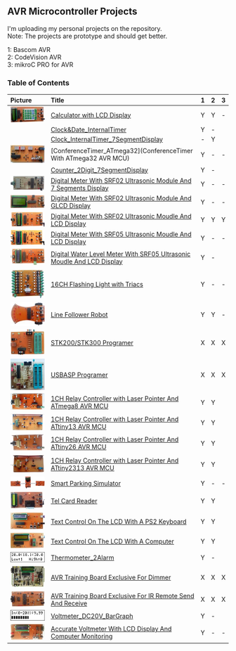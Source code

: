## AVR Microcontroller Projects
I'm uploading my personal projects on the repository.  
Note: The projects are prototype and should get better.  

1: Bascom AVR  
2: CodeVision AVR  
3: mikroC PRO for AVR  

### Table of Contents
|Picture|Title|1|2|3|
|:------|:----|:----:|:--------:|:----:|
|![](Calculator_LCD/Pictures/Album.jpg)|[Calculator with LCD Display](Calculator_LCD)|Y|Y|-|
||[Clock&Date_InternalTimer](Clock&Date_InternalTimer)|Y|-|
||[Clock_InternalTimer_7SegmentDisplay](Clock_InternalTimer_7SegmentDisplay)|-|Y|
|![](ConferenceTimer_ATmega32/Pictures/Album.jpg)|[ConferenceTimer_ATmega32](ConferenceTimer With ATmega32 AVR MCU)|Y|-|-|
||[Counter_2Digit_7SegmentDisplay](Counter_2Digit_7SegmentDisplay)|Y|-|
|![](DigitalMeter_Ultrasonic_SRF02_7Segment/Pictures/Album.jpg)|[Digital Meter With SRF02 Ultrasonic Module And 7 Segments Display](DigitalMeter_Ultrasonic_SRF02_7Segment)|Y|-|-|
|![](DigitalMeter_Ultrasonic_SRF02_GLCD/Pictures/Album.jpg)|[Digital Meter With SRF02 Ultrasonic Module And GLCD Display](DigitalMeter_Ultrasonic_SRF02_GLCD)|Y|-|-|
|![](DigitalMeter_Ultrasonic_SRF02_LCD/Pictures/Album.jpg)|[Digital Meter With SRF02 Ultrasonic Moudle And LCD Display](DigitalMeter_Ultrasonic_SRF02_LCD)|Y|Y|Y|
|![](DigitalMeter_Ultrasonic_SRF05_LCD/Pictures/Album.jpg)|[Digital Meter With SRF05 Ultrasonic Moudle And LCD Display](DigitalMeter_Ultrasonic_SRF05_LCD)|Y|-|-|
|![](DigitalWaterLevelMeter_Ultrasonic_SRF05_LCD/Pictures/Album.jpg)|[Digital Water Level Meter With SRF05 Ultrasonic Moudle And LCD Display](DigitalWaterLevelMeter_Ultrasonic_SRF05_LCD)|Y|-|
|![](FlasherWithTriacs_16CH/Pictures/Album.jpg)|[16CH Flashing Light with Triacs](FlasherWithTriacs_16CH)|Y|-|-|
|![](LineFollowerRobot/Pictures/Album.jpg)|[Line Follower Robot](LineFollowerRobot)|Y|Y|-|
|![](Programer_STK200/Pictures/Album.jpg)|[STK200/STK300 Programer](Programer_STK200)|X|X|X|
|![](Programer_USBASP/Pictures/Album.jpg)|[USBASP Programer](Programer_USBASP)|X|X|X|
|![](RelayController_LaserPointer_1CH_ATmega8/Pictures/Album.jpg)|[1CH Relay Controller with Laser Pointer And ATmega8 AVR MCU](RelayController_LaserPointer_1CH_ATmega8)|Y|Y|
|![](RelayController_LaserPointer_1CH_ATtiny13/Pictures/Album.jpg)|[1CH Relay Controller with Laser Pointer And ATtiny13 AVR MCU](RelayController_LaserPointer_1CH_ATtiny13)|Y|Y|
|![](RelayController_LaserPointer_1CH_ATtiny26/Pictures/Album.jpg)|[1CH Relay Controller with Laser Pointer And ATtiny26 AVR MCU](RelayController_LaserPointer_1CH_ATtiny26)|Y|Y|
|![](RelayController_LaserPointer_1CH_ATtiny2313/Pictures/Album.jpg)|[1CH Relay Controller with Laser Pointer And ATtiny2313 AVR MCU](RelayController_LaserPointer_1CH_ATtiny2313)|Y|Y|
|![](SmartParkingSimulator/Pictures/Album.jpg)|[Smart Parking Simulator](SmartParkingSimulator)|Y|-|-|
|![](TelCardReader/Pictures/Album.jpg)|[Tel Card Reader](TelCardReader)|Y|Y|
|![](TextDisplay_Keyboard/Pictures/Album.jpg)|[Text Control On The LCD With A PS2 Keyboard](TextDisplay_Keyboard)|Y|Y|
|![](TextDisplay_USB/Pictures/Album.jpg)|[Text Control On The LCD With A Computer](TextDisplay_USB)|Y|Y|
|![](Thermometer_2Alarm/Simulate/Album.png)|[Thermometer_2Alarm](Thermometer_2Alarm)|Y|-|
|![](TrainingBoard_Dimmer/Pictures/Album.jpg)|[AVR Training Board Exclusive For Dimmer](TrainingBoard_Dimmer)|X|X|X|
|![](TrainingBoard_IR/Pictures/Album.jpg)|[AVR Training Board Exclusive For IR Remote Send And Receive](TrainingBoard_IR)|X|X|X|
|![](Voltmeter_DC20V_BarGraph/Simulate/Album.png)|[Voltmeter_DC20V_BarGraph](Voltmeter_DC20V_BarGraph)|Y|-|
|![](Voltmeter_DC5V_RS232/Pictures/Album.jpg)|[Accurate Voltmeter With LCD Display And Computer Monitoring](Voltmeter_DC5V_RS232)|Y|-|-|
